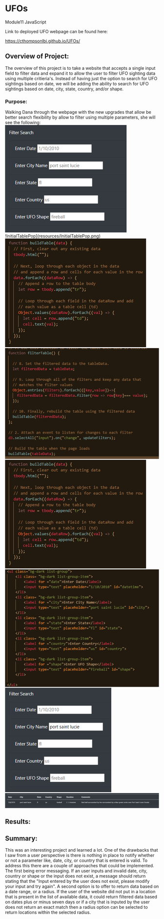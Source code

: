 # UFOs
Module11 JavaScript

Link to deployed UFO webpage can be found here: 

https://cthompsonlbi.github.io/UFOs/

## Overview of Project:
The overview of this project is to take a website that accepts a single input field to filter data and expand it to allow the user to filter UFO sighting data using multiple critieria's.  Instead of having just the option to search for UFO sightings based on date, we will be adding the ability to search for UFO sightings based on date, city, state, country, and/or shape.
### Purpose:
Walking Dana through the webpage with the new upgrades that allow be better search flexibility by allow to filter using multiple parameters, she will see the following:
![filterSearch](resources/filterSearch.png)
!InitialTablePop](resources/InitialTablePop.png)
![buildTableFunc](resources/buildTableFunc.png)
![filterTableFunc](resources/filterTableFunc.png)
![buildTableFunc](resources/buildTableFunc.png)
![index_html_5fields](resources/index_html_5fields.png)
![pslFilter](resources/pslFilter.png)
![tableFIlterPSL](resources/tableFIlterPSL.png)


## Results:
## Summary:
This was an interesting project and learned a lot.  One of the drawbacks that I saw from a user perspective is there is nothing in place to notify whether or not a parameter like, date, city, or country that is entered is valid.  To address this there are a couple of approaches that could be implemented.  The first being error messaging.  If an user inputs and invalid date, city, country or shape or the input does not exist, a message should return stating that the "Input entered by the user does not exist, please modify your input and try again".  A second option is to offer to return data based on a date range, or a radius.  If the user of the website did not put in a location that is present in the list of available data, it could return filtered data based on dates plus or minus seven days or if a city that is inputed by the user does not return an exact match then a radius option can be selected to return locations within the selected radius.
